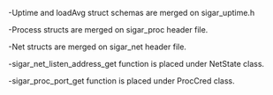 -Uptime and loadAvg struct schemas are merged on sigar_uptime.h

-Process structs are merged on sigar_proc header file.

-Net structs are merged on sigar_net header file.

-sigar_net_listen_address_get function is placed under NetState class.

-sigar_proc_port_get function is placed under ProcCred class.
